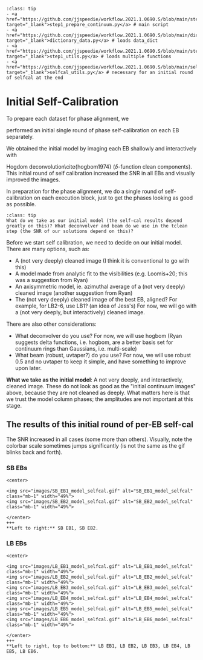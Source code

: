 `````{admonition} Scripts for **Step 1 - Prepare the continuum**:
:class: tip
- <a href="https://github.com/jjspeedie/workflow.2021.1.0690.S/blob/main/step1_prepare_continuum.py" target="_blank">step1_prepare_continuum.py</a> # main script
- <a href="https://github.com/jjspeedie/workflow.2021.1.0690.S/blob/main/dictionary_data.py" target="_blank">dictionary_data.py</a> # loads data_dict
- <a href="https://github.com/jjspeedie/workflow.2021.1.0690.S/blob/main/step1_utils.py" target="_blank">step1_utils.py</a> # loads multiple functions
- <a href="https://github.com/jjspeedie/workflow.2021.1.0690.S/blob/main/selfcal_utils.py" target="_blank">selfcal_utils.py</a> # necessary for an initial round of selfcal at the end
`````

# Initial Self-Calibration

To prepare each dataset for phase alignment, we
<!-- %we followed the philosophy of \texttt{exoALMA} and combined the SPWs in each EB and -->
performed an initial single round of phase self-calibration on each EB separately.
<!-- % This was made possible by the high SNR of the data -->
We obtained the initial model by imaging each EB shallowly and interactively with
<!-- %the result of shallowly and interactively \texttt{CLEAN}ing each EB with  -->
Hogdom deconvolution\cite{hogbom1974} ($\delta$-function clean components). This initial round of self calibration increased the SNR in all EBs and visually improved the images.

In preparation for the phase alignment, we do a single round of self-calibration on each execution block, just to get the phases looking as good as possible.

`````{admonition} Something to do differently...
:class: tip
What do we take as our initial model (the self-cal results depend greatly on this)? What deconvolver and beam do we use in the tclean step (the SNR of our solutions depend on this)?
`````

Before we start self calibration, we need to decide on our initial model. There are many options, such as:
* A (not very deeply) cleaned image (I think it is conventional to go with this)
* A model made from analytic fit to the visibilities (e.g. Loomis+20; this was a suggestion from Ryan)
* An axisymmetric model, ie. azimuthal average of a (not very deeply) cleaned image (another suggestion from Ryan)
* The (not very deeply) cleaned image of the best EB, aligned? For example, for LB2-6, use LB1? (an idea of Jess's)
For now, we will go with a (not very deeply, but interactively) cleaned image.

There are also other considerations:
* What deconvolver do you use? For now, we will use hogbom (Ryan suggests delta functions, i.e. hogbom, are a better basis set for continuum rings than Gaussians, i.e. multi-scale)
* What beam (robust, uvtaper?) do you use? For now, we will use robust 0.5 and no uvtaper to keep it simple, and have something to improve upon later.

**What we take as the initial model**: A not very deeply, and interactively, cleaned image. These do not look as good as the "initial continuum images" above, because they are not cleaned as deeply. What matters here is that we trust the model column phases; the amplitudes are not important at this stage.

## The results of this initial round of per-EB self-cal

The SNR increased in all cases (some more than others). Visually, note the colorbar scale sometimes jumps significantly (is not the same as the gif blinks back and forth).

### SB EBs

````{card}
<center>

<img src="images/SB_EB1_model_selfcal.gif" alt="SB_EB1_model_selfcal" class="mb-1" width="49%">
<img src="images/SB_EB2_model_selfcal.gif" alt="SB_EB2_model_selfcal" class="mb-1" width="49%">

</center>
+++
**Left to right:** SB EB1, SB EB2.
````

### LB EBs

````{card}
<center>

<img src="images/LB_EB1_model_selfcal.gif" alt="LB_EB1_model_selfcal" class="mb-1" width="49%">
<img src="images/LB_EB2_model_selfcal.gif" alt="LB_EB2_model_selfcal" class="mb-1" width="49%">
<img src="images/LB_EB3_model_selfcal.gif" alt="LB_EB3_model_selfcal" class="mb-1" width="49%">
<img src="images/LB_EB4_model_selfcal.gif" alt="LB_EB4_model_selfcal" class="mb-1" width="49%">
<img src="images/LB_EB5_model_selfcal.gif" alt="LB_EB5_model_selfcal" class="mb-1" width="49%">
<img src="images/LB_EB6_model_selfcal.gif" alt="LB_EB6_model_selfcal" class="mb-1" width="49%">

</center>
+++
**Left to right, top to bottom:** LB EB1, LB EB2, LB EB3, LB EB4, LB EB5, LB EB6.
````
